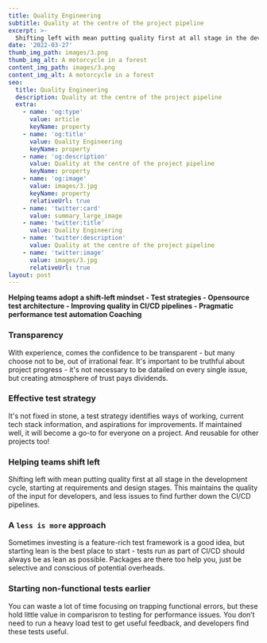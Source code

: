```yaml
---
title: Quality Engineering
subtitle: Quality at the centre of the project pipeline
excerpt: >-
  Shifting left with mean putting quality first at all stage in the development cycle, starting at requirements and design stages.
date: '2022-03-27'
thumb_img_path: images/3.png
thumb_img_alt: A motorcycle in a forest
content_img_path: images/3.png
content_img_alt: A motorcycle in a forest
seo:
  title: Quality Engineering
  description: Quality at the centre of the project pipeline
  extra:
    - name: 'og:type'
      value: article
      keyName: property
    - name: 'og:title'
      value: Quality Engineering
      keyName: property
    - name: 'og:description'
      value: Quality at the centre of the project pipeline
      keyName: property
    - name: 'og:image'
      value: images/3.jpg
      keyName: property
      relativeUrl: true
    - name: 'twitter:card'
      value: summary_large_image
    - name: 'twitter:title'
      value: Quality Engineering
    - name: 'twitter:description'
      value: Quality at the centre of the project pipeline
    - name: 'twitter:image'
      value: images/3.jpg
      relativeUrl: true
layout: post
---
```


**Helping teams adopt a shift-left mindset - Test strategies - Opensource test architecture - Improving quality in CI/CD pipelines - Pragmatic performance test automation Coaching**

### Transparency

With experience, comes the confidence to be transparent - but many choose not to be, out of irrational fear. It's important to be truthful about project progress - it's not necessary to be datailed on every single issue, but creating atmosphere of trust pays dividends.

### Effective test strategy

It's not fixed in stone, a test strategy identifies ways of working, current tech stack information, and aspirations for improvements. If maintained well, it will become a go-to for everyone on a project. And reusable for other projects too!

### Helping teams shift left

Shifting left with mean putting quality first at all stage in the development cycle, starting at requirements and design stages. This maintains the quality of the input for developers, and less issues to find further down the CI/CD pipelines.  

### A `less is more` approach

Sometimes investing is a feature-rich test framework is a good idea, but starting lean is the best place to start - tests run as part of CI/CD should always be as lean as possible. Packages are there too help you, just be selective and conscious of potential overheads.

### Starting non-functional tests earlier

You can  waste a lot of time focusing on trapping functional errors, but these hold little value in comparisron to testing for performance issues. You don’t need to run a heavy load test to get useful feedback, and developers find these tests useful.

